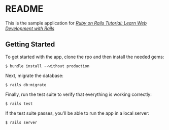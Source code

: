 # README

This is the sample application for
[*Ruby on Rails Tutorial:
Learn Web Development with Rails*](http://www.railstutorial.org/)

## Getting Started

To get started with the app, clone the rpo and then install the needed gems:

```
$ bundle install --without production
```

Next, migrate the database:

```
$ rails db:migrate
```

Finally, run the test suite to verify that everything is working correctly:

```
$ rails test
```

If the test suite passes, you'll be able to run the app in a local server:

```
$ rails server
```
